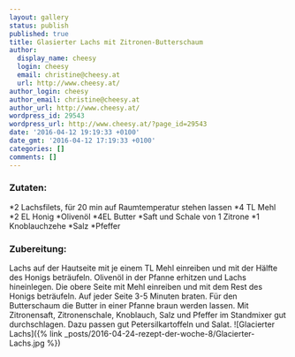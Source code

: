 ```yaml
---
layout: gallery
status: publish
published: true
title: Glasierter Lachs mit Zitronen-Butterschaum
author:
  display_name: cheesy
  login: cheesy
  email: christine@cheesy.at
  url: http://www.cheesy.at/
author_login: cheesy
author_email: christine@cheesy.at
author_url: http://www.cheesy.at/
wordpress_id: 29543
wordpress_url: http://www.cheesy.at/?page_id=29543
date: '2016-04-12 19:19:33 +0100'
date_gmt: '2016-04-12 17:19:33 +0100'
categories: []
comments: []
---
```

### Zutaten:
\*2 Lachsfilets, für 20 min auf Raumtemperatur stehen lassen
\*4 TL Mehl
\*2 EL Honig
\*Olivenöl
\*4EL Butter
\*Saft und Schale von 1 Zitrone
\*1 Knoblauchzehe
\*Salz
\*Pfeffer
### Zubereitung:
Lachs auf der Hautseite mit je einem TL Mehl einreiben und mit der Hälfte des Honigs beträufeln. Olivenöl in der Pfanne erhitzen und Lachs hineinlegen. Die obere Seite mit Mehl einreiben und mit dem Rest des Honigs beträufeln. Auf jeder Seite 3-5 Minuten braten. Für den Butterschaum die Butter in einer Pfanne braun werden lassen. Mit Zitronensaft, Zitronenschale, Knoblauch, Salz und Pfeffer im Standmixer gut durchschlagen. Dazu passen gut Petersilkartoffeln und Salat.
![Glacierter Lachs]({% link _posts/2016-04-24-rezept-der-woche-8/Glacierter-Lachs.jpg %})
